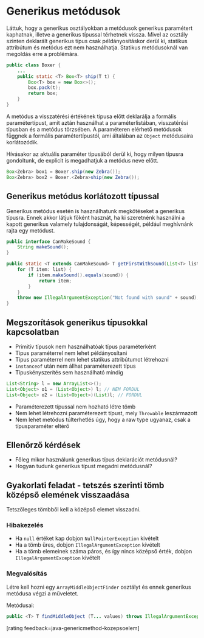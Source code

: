 # Generikus metódusok

Láttuk, hogy a generikus osztályokban a metódusok generikus paramétert kaphatnak, illetve a generikus típussal térhetnek vissza. Mivel az osztály szinten deklarált generikus típus csak példányosításkor derül ki, statikus attribútum és metódus ezt nem használhatja. Statikus metódusoknál van megoldás erre a problémára.

```java
public class Boxer {
    ...
    public static <T> Box<T> ship(T t) {
        Box<T> box = new Box<>();
        box.pack(t);
        return box;
    }
}
```

A metódus a visszatérési értékének típusa előtt deklarálja a formális paramétertípust, amit aztán használhat a paraméterlistában, visszatérési típusban és a metódus törzsében. A paraméteren elérhető metódusok függnek a formális paramétertípustól, ami általában az `Object` metódusaira korlátozódik.

Hívásakor az aktuális paraméter típusából derül ki, hogy milyen típusra gondoltunk, de explicit is megadhatjuk a metódus neve előtt.

```java
Box<Zebra> box1 = Boxer.ship(new Zebra());
Box<Zebra> box2 = Boxer.<Zebra>ship(new Zebra());
```

## Generikus metódus korlátozott típussal

Generikus metódus esetén is használhatunk megkötéseket a generikus típusra. Ennek akkor látjuk főként hasznát, ha ki szeretnénk használni a kapott generikus valamely tulajdonságát, képességét, például meghívnánk rajta egy metódust.

```java
public interface CanMakeSound {
    String makeSound();
}
```

```java
public static <T extends CanMakeSound> T getFirstWithSound(List<T> list, String sound) {
    for (T item: list) {
        if (item.makeSound().equals(sound)) {
            return item;
        }
    }
    throw new IllegalArgumentException("Not found with sound" + sound);
}
```

## Megszorítások generikus típusokkal kapcsolatban

- Primitív típusok nem használhatóak típus paraméterként
- Típus paraméterrel nem lehet példányosítani
- Típus paraméterrel nem lehet statikus attribútumot létrehozni
- `instanceof` után nem állhat paraméterezett típus
- Típuskényszerítés sem használható mindig

```java
List<String> l = new ArrayList<>();
List<Object> o1 = (List<Object>) l; // NEM FORDUL
List<Object> o2 = (List<Object>)(List)l; // FORDUL
```

- Paraméterezett típussal nem hozható létre tömb
- Nem lehet létrehozni paraméterezett típust, mely `Throwable` leszármazott
- Nem lehet metódus túlterhetlés úgy, hogy a raw type ugyanaz, csak a típusparaméter eltérő

## Ellenőrző kérdések

* Főleg mikor használunk generikus típus deklarációt metódusnál?
* Hogyan tudunk generikus típust megadni metódusnál?

## Gyakorlati feladat - tetszés szerinti tömb középső elemének visszaadása

Tetszőleges tömbből kell a középső elemet visszadni.

### Hibakezelés

* Ha `null` értéket kap dobjon `NullPointerException` kivételt
* Ha a tömb üres, dobjon `IllegalArgumentException` kivételt
* Ha a tömb elemeinek száma páros, és így nincs középső érték, dobjon `IllegalArgumentException` kivételt

### Megvalósítás

Létre kell hozni egy `ArrayMiddleObjectFinder` osztályt és ennek generikus metódusa végzi a műveletet.

Metódusai:

```java
public <T> T findMiddleObject (T... values) throws IllegalArgumentException
```

[rating feedback=java-genericmethod-kozepsoelem]
